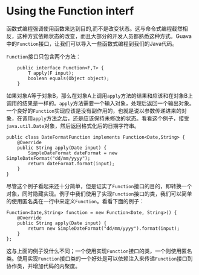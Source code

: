 # Using the Function interf
函数式编程强调使用函数来达到目的,而不是改变状态。这与命令式编程截然相反，这种方式依赖状态的改变，而且大部分的开发人员都熟悉这种方式。Guava中的`Function`接口，让我们可以导入一些函数式编程到我们的Java代码。

`Function`接口只包含两个方法：
```
    public interface Function<F,T> {
        T apply(F input);
        boolean equals(Object object);
    }
```
如果对象A等于对象B，那么在对象A上调用`apply`方法的结果和应该和在对象B上调用的结果是一样的。`apply`方法需要一个输入对象，处理后返回一个输出对象。一个良好的`Function`实现应该是没有副作用的，也就是说以参数传递进来的对象，在调用`apply`方法之后，还是应该保持未修改的状态。看看这个例子，接受`java.util.Date`对象，然后返回格式化后的日期字符串。

```
public class DateFormatFunction implements Function<Date,String> {
    @Override
    public String apply(Date input) {
        SimpleDateFormat dateFormat = new SimpleDateFormat("dd/mm/yyyy");
        return dateFormat.format(input);
    }
}
```
尽管这个例子看起来还十分简单，但是证实了`Function`接口的目的，即转换一个对象，同时隐藏实现。例子中我们使用了实现`Function`接口的类，我们可以简单的使用匿名类在一行中来定义`Function`。看看下面的例子：
```
Function<Date,String> function = new Function<Date, String>() {
    @Override
    public String apply(Date input) {
        return new SimpleDateFormat("dd/mm/yyyy").format(input);
    }
};
```
这与上面的例子没什么不同；一个使用实现`Function`接口的类，一个则使用匿名类。使用实现`Function`接口类的一个好处是可以依赖注入来传递`Function`接口到协作类，并增加代码的内聚度。
